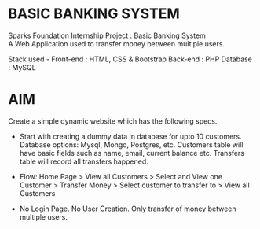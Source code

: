 # BASIC BANKING SYSTEM
Sparks Foundation Internship Project : Basic Banking System  
A Web Application used to transfer money between multiple users.  

Stack used - 
Front-end : HTML, CSS & Bootstrap 
Back-end : PHP 
Database : MySQL   

# AIM
Create a simple dynamic website which has the following specs.</br>
 - Start with creating a dummy data in database for upto 10 customers.
   Database options: Mysql, Mongo, Postgres, etc. Customers table will
   have basic fields such as name, email, current balance etc. Transfers
   table will record all transfers happened.

-  Flow: Home Page > View all Customers > Select and View one Customer >
   Transfer Money > Select customer to transfer to > View all Customers
   
-  No Login Page. No User Creation. Only transfer of money between
   multiple users.
